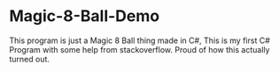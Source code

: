 # Magic-8-Ball-Demo
This program is just a Magic 8 Ball thing made in C#, This is my first C# Program with some help from stackoverflow. Proud of how this actually turned out.
